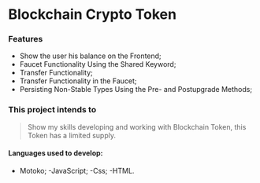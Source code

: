 # Blockchain Crypto Token 

### Features


- Show the user his balance on the Frontend;
- Faucet Functionality Using the Shared Keyword;
- Transfer Functionality;
- Transfer Functionality in the Faucet;
- Persisting Non-Stable Types Using the Pre- and Postupgrade Methods;


### This project intends to

> Show my skills developing and working with Blockchain Token, this Token has a limited supply.




#### Languages used to develop:


- Motoko;
-JavaScript;
-Css;
-HTML.

